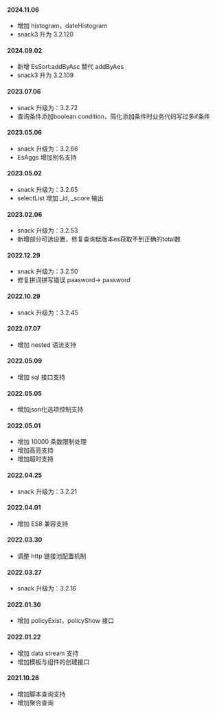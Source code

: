 

#### 2024.11.06

* 增加 histogram，dateHistogram
* snack3 升为 3.2.120

#### 2024.09.02

* 新增 EsSort:addByAsc 替代 addByAes
* snack3 升为 3.2.109

#### 2023.07.06

* snack 升级为：3.2.72
* 查询条件添加boolean condition，简化添加条件时业务代码写过多if条件


#### 2023.05.06

* snack 升级为：3.2.66
* EsAggs 增加别名支持

#### 2023.05.02
* snack 升级为：3.2.65
* selectList 增加 _id, _score 输出


#### 2023.02.06
* snack 升级为：3.2.53
* 新增部分可选设置，修复查询低版本es获取不到正确的total数


#### 2022.12.29
* snack 升级为：3.2.50
* 修复拼词拼写错误 paasword-> password

#### 2022.10.29
* snack 升级为：3.2.45

#### 2022.07.07
* 增加 nested 语法支持

#### 2022.05.09
* 增加 sql 接口支持

#### 2022.05.05
* 增加json化选项控制支持

#### 2022.05.01
* 增加 10000 条数限制处理
* 增加高亮支持
* 增加超时支持

#### 2022.04.25
* snack 升级为：3.2.21

#### 2022.04.01
* 增加 ES8 兼容支持

#### 2022.03.30
* 调整 http 链接池配置机制

#### 2022.03.27
* snack 升级为：3.2.16

#### 2022.01.30
* 增加 policyExist，policyShow 接口

#### 2022.01.22
* 增加 data stream 支持
* 增加模板与组件的创建接口

#### 2021.10.26
* 增加脚本查询支持
* 增加聚合查询